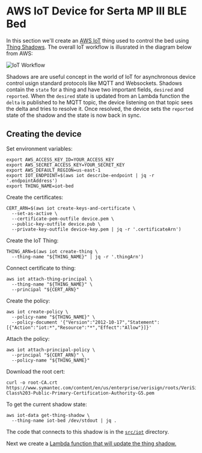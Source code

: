 # AWS IoT Device for Serta MP III BLE Bed

In this section we'll create an [AWS IoT](https://aws.amazon.com/iot/) thing used to control the bed using [Thing Shadows](http://docs.aws.amazon.com/iot/latest/developerguide/iot-thing-shadows.html). The overall IoT workflow is illusrated in the diagram below from AWS:

![IoT Workflow](https://d0.awsstatic.com/IoT/diagrams/awsiot-how-it-works_HowITWorks_1-26.png)

Shadows are are useful concept in the world of IoT for asynchronous device control usign standard protocols like MQTT and Websockets. Shadows contain the `state` for a thing and have two important fields, `desired` and `reported`. When the `desired` state is updated from an Lambda function the `delta` is published to he MQTT topic, the device listening on that topic sees the delta and tries to resolve it. Once resolved, the device sets the `reported` state of the shadow and the state is now back in sync.

## Creating the device

Set environment variables:

```
export AWS_ACCESS_KEY_ID=YOUR_ACCESS_KEY
export AWS_SECRET_ACCESS_KEY=YOUR_SECRET_KEY
export AWS_DEFAULT_REGION=us-east-1
export IOT_ENDPOINT=$(aws iot describe-endpoint | jq -r '.endpointAddress')
export THING_NAME=iot-bed
```

Create the certificates:

```
CERT_ARN=$(aws iot create-keys-and-certificate \
  --set-as-active \
  --certificate-pem-outfile device.pem \
  --public-key-outfile device.pub \
  --private-key-outfile device-key.pem | jq -r '.certificateArn')
```

Create the IoT Thing:

```
THING_ARN=$(aws iot create-thing \
  --thing-name "${THING_NAME}" | jq -r '.thingArn')
```

Connect certificate to thing:

```
aws iot attach-thing-principal \
  --thing-name "${THING_NAME}" \
  --principal "${CERT_ARN}"
```

Create the policy:

```
aws iot create-policy \
  --policy-name "${THING_NAME}" \
  --policy-document '{"Version":"2012-10-17","Statement":[{"Action":"iot:*","Resource":"*","Effect":"Allow"}]}'
```

Attach the policy:

```
aws iot attach-principal-policy \
  --principal "${CERT_ARN}" \
  --policy-name "${THING_NAME}"
```

Download the root cert:

```
curl -o root-CA.crt https://www.symantec.com/content/en/us/enterprise/verisign/roots/VeriSign-Class%203-Public-Primary-Certification-Authority-G5.pem
```

To get the current shadow state:

```
aws iot-data get-thing-shadow \
  --thing-name iot-bed /dev/stdout | jq .
```

The code that connects to this shadow is in the [`src/iot`](../src/iot) directory.

Next we create a [Lambda function that will update the thing shadow.](./04_LAMBDA.md)
